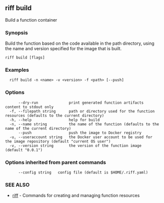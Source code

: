 ## riff build

Build a function container

### Synopsis

Build the function based on the code available in the path directory, using the name
and version specified for the image that is built.

```
riff build [flags]
```

### Examples

```
  riff build -n <name> -v <version> -f <path> [--push]
```

### Options

```
      --dry-run              print generated function artifacts content to stdout only
  -f, --filepath string      path or directory used for the function resources (defaults to the current directory)
  -h, --help                 help for build
  -n, --name string          the name of the function (defaults to the name of the current directory)
      --push                 push the image to Docker registry
  -u, --useraccount string   the Docker user account to be used for the image repository (default "current OS user")
  -v, --version string       the version of the function image (default "0.0.1")
```

### Options inherited from parent commands

```
      --config string   config file (default is $HOME/.riff.yaml)
```

### SEE ALSO

* [riff](riff.md)	 - Commands for creating and managing function resources

